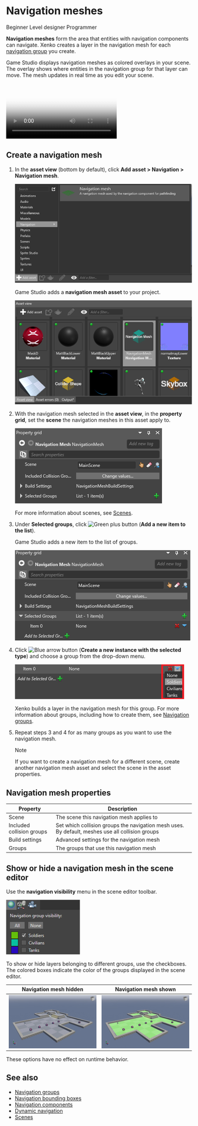# Navigation meshes

<span class="label label-doc-level">Beginner</span>
<span class="label label-doc-audience">Level designer</span>
<span class="label label-doc-audience">Programmer</span>

**Navigation meshes** form the area that entities with navigation components can navigate. Xenko creates a layer in the navigation mesh for each [navigation group](navigation-groups.md) you create.

Game Studio displays navigation meshes as colored overlays in your scene. The overlay shows where entities in the navigation group for that layer can move. The mesh updates in real time as you edit your scene.

<p>
<video autoplay loop class="responsive-video" poster="media/withOutlineAE.jpg">
   <source src="media/withOutlineAE.mp4" type="video/mp4">
</video>
</p>

## Create a navigation mesh

1. In the **asset view** (bottom by default), click **Add asset > Navigation > Navigation mesh**.

    ![Select Game Settings asset](media/add-navigation-mesh.png)

    Game Studio adds a **navigation mesh asset** to your project.

    ![Navigation mesh asset](media/navigation-mesh-in-asset-view.png)

2. With the navigation mesh selected in the **asset view**, in the **property grid**, set the **scene** the navigation meshes in this asset apply to.

    ![Set navigation mesh properties](media/navigation-mesh-properties.png)

    For more information about scenes, see [Scenes](scenes.md).

3. Under **Selected groups**, click ![Green plus button](~/manual/game-studio/media/green-plus-icon.png) (**Add a new item to the list**).

    Game Studio adds a new item to the list of groups.

    ![Add navigation group to navigation mesh](media/add-navigation-group-to-navigation-mesh.png)

4. Click ![Blue arrow button](~/manual/game-studio/media/blue-arrow-icon.png) (**Create a new instance with the selected type**) and choose a group from the drop-down menu.

    ![Choose navigation group](media/choose-navigation-group-in-navigation-mesh.png)

    Xenko builds a layer in the navigation mesh for this group. For more information about groups, including how to create them, see [Navigation groups](navigation-groups.md).

5. Repeat steps 3 and 4 for as many groups as you want to use the navigation mesh.

    >[!Note]
    >If you want to create a navigation mesh for a different scene, create another navigation mesh asset and select the scene in the asset properties.

## Navigation mesh properties

| Property                  | Description                                                    
|---------------------------|--------------
| Scene                     | The scene this navigation mesh applies to
| Included collision groups | Set which collision groups the navigation mesh uses. By default, meshes use all collision groups
| Build settings            | Advanced settings for the navigation mesh
| Groups                    | The groups that use this navigation mesh

## Show or hide a navigation mesh in the scene editor

Use the **navigation visibility** menu in the scene editor toolbar.

![Navigation group visibility](media/navigation-group-visibility.png)

To show or hide layers belonging to different groups, use the checkboxes. The colored boxes indicate the color of the groups displayed in the scene editor.

| Navigation mesh hidden   | Navigation mesh shown
|--------------------------| ------------
|![Bounding box shown](media/navigation-mesh-invisible.jpg) | ![Bounding box hidden](media/navigation-mesh-visible.jpg)

These options have no effect on runtime behavior.

## See also

* [Navigation groups](navigation-groups.md)
* [Navigation bounding boxes](navigation-bounding-boxes.md)
* [Navigation components](navigation-components.md)
* [Dynamic navigation](dynamic-navigation.md)
* [Scenes](scenes.md)